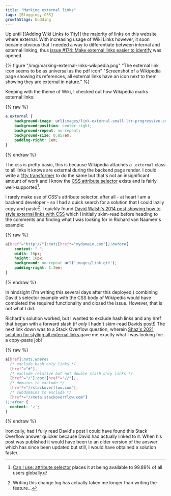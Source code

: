 ```yaml
---
title: "Marking external links"
tags: [Blogging, CSS]
growthStage: budding
---
```


Up until [[Adding Wiki Links to 11ty]] the majority of links on this website where external. With increasing usage of Wiki Links however, it soon became obvious that I needed a way to differentiate between internal and external linking, thus [issue #174: Make external links easier to identify](https://github.com/photogabble/website/issues/174) was opened.

{% figure "/img/marking-external-links-wikipedia.png" "The external link icon seems to be as universal as the pdf icon" "Screenshot of a Wikipedia page showing its references, all external links have an icon next to them showing they are external in nature." %}

Keeping with the theme of Wiki, I checked out how Wikipedia marks external links: 

{% raw %}
```css
a.external {
    background-image: url(images/link-external-small-ltr-progressive.svg);
    background-position: center right;
    background-repeat: no-repeat;
    background-size: 0.857em;
    padding-right: 1em;
}
```
{% endraw %}

The css is pretty basic, this is because Wikipedia attaches a `.external` class to all links it knows are external during the backend page render. I could write a [11ty transformer](https://www.11ty.dev/docs/config/#transforms) to do the same but that's not an insignificant amount of work and I know the [CSS attribute selector](https://www.w3.org/TR/selectors-3/#attribute-selectors) exists and is fairly well-supported[^1].

I rarely make use of CSS's attribute selector, after all - at heart I am a backend developer - so I had a quick search for a solution that I could lazily copy and paste[^2]. I quickly found [David Walsh's 2014 post showing how to style external links with CSS](https://davidwalsh.name/external-links-css) which I initially skim-read before heading to the comments and finding what I was looking for in Richard van Naamen's example:

{% raw %}
```css
a[href^="http://"]:not([href*="mydomain.com"]):before{ 
    content: " ";
    width: 16px;
    height: 16px;
    background: no-repeat url('images/link.gif'); 
    padding-right: 1.2em;
}
```
{% endraw %}

In hindsight (I'm writing this several days after this deployed,) combining David's selector example with the CSS body of Wikipedia would have completed the required functionality and closed the issue. However, that is not what I did.

Richard's solution worked, but I wanted to exclude hash links and any href that began with a forward slash (if *only* I hadn't skim-read Davids post!) The next link down was to a Stack Overflow question, wherein [Shaz's 2021 solution for styling all external links ](https://stackoverflow.com/a/5379820/1225977) gave me exactly what I was looking for: a copy-paste job!

{% raw %}
```css
a[href]:not(:where(
  /* exclude hash only links */
  [href^="#"],
  /* exclude relative but not double slash only links */
  [href^="/"]:not([href^="//"]),
  /* domains to exclude */
  [href*="//stackoverflow.com"],
  /* subdomains to exclude */
  [href*="//meta.stackoverflow.com"]
)):after {
  content: '↗️';
}
```
{% endraw %}

Ironically, had I fully read David's post I could have found this Stack Overflow answer quicker because David had actually linked to it. When his post was published it would have been to an older version of the answer which has since been updated but still, I would have obtained a solution faster.

[^1]: [Can I use: attribute selector](https://caniuse.com/?search=attribute%20selector) places it at being available to 99.89% of all users globally
[^2]: Writing this change log has actually taken me longer than writing the feature...
